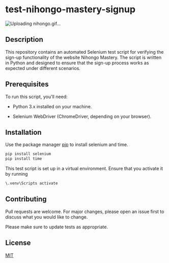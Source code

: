 # test-nihongo-mastery-signup

![Uploading nihongo.gif…]()

## Description
This repository contains an automated Selenium test script for verifying the sign-up functionality of the website Nihongo Mastery. The script is written in Python and designed to ensure that the sign-up process works as expected under different scenarios.

## Prerequisites

To run this script, you'll need:

* Python 3.x installed on your machine.

* Selenium WebDriver (ChromeDriver, depending on your browser).

## Installation

Use the package manager [pip](https://pip.pypa.io/en/stable/) to install selenium and time.

```bash
pip install selenium
pip install time
```
This test script is set up in a virtual environment. Ensure that you activate it by running
```bash 
\.venv\Scripts activate
```

## Contributing

Pull requests are welcome. For major changes, please open an issue first
to discuss what you would like to change.

Please make sure to update tests as appropriate.

## License

[MIT](https://choosealicense.com/licenses/mit/)
